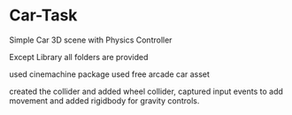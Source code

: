 # Car-Task
Simple Car 3D scene with Physics Controller


Except Library all folders are provided

used cinemachine package 
used free arcade car asset

created the collider and added wheel collider, captured input events to add movement and added rigidbody for gravity controls.
